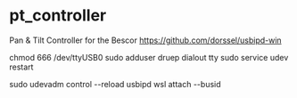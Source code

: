 # pt_controller
Pan &amp; Tilt Controller for the Bescor 
https://github.com/dorssel/usbipd-win

chmod 666 /dev/ttyUSB0
sudo adduser druep dialout tty
sudo service udev restart

sudo udevadm control --reload
usbipd wsl attach --busid <busid>